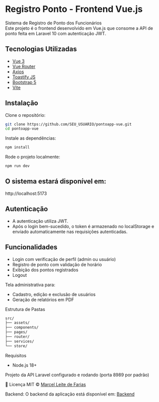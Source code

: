 # Registro Ponto - Frontend Vue.js

Sistema de Registro de Ponto dos Funcionários  
Este projeto é o frontend desenvolvido em Vue.js que consome a API de ponto feita em Laravel 10 com autenticação JWT.

## Tecnologias Utilizadas

- [Vue 3](https://vuejs.org/)
- [Vue Router](https://router.vuejs.org/)
- [Axios](https://axios-http.com/)
- [Toastify JS](https://apvarun.github.io/toastify-js/)
- [Bootstrap 5](https://getbootstrap.com/)
- [Vite](https://vitejs.dev/)

## Instalação

Clone o repositório:

```bash
git clone https://github.com/SEU_USUARIO/pontoapp-vue.git
cd pontoapp-vue
```

Instale as dependências:
```bash
npm install
```

Rode o projeto localmente:
```bash
npm run dev
```

## O sistema estará disponível em:
http://localhost:5173

## Autenticação
* A autenticação utiliza JWT.
* Após o login bem-sucedido, o token é armazenado no localStorage e enviado automaticamente nas requisições autenticadas.

## Funcionalidades
* Login com verificação de perfil (admin ou usuário)
* Registro de ponto com validação de horário
* Exibição dos pontos registrados
* Logout
  
Tela administrativa para:
* Cadastro, edição e exclusão de usuários
* Geração de relatórios em PDF

Estrutura de Pastas
```bash
src/
├── assets/
├── components/
├── pages/
├── router/
├── services/
└── store/
```

Requisitos
* Node.js 18+

Projeto da API Laravel configurado e rodando (porta 8989 por padrão)

📄 Licença
MIT © [Marcel Leite de Farias](https://github.com/ElMarcelFarias)

Backend:
O backend da aplicação está disponível em:
[Backend](https://github.com/SEU_USUARIO/pontoapi-laravel10)


